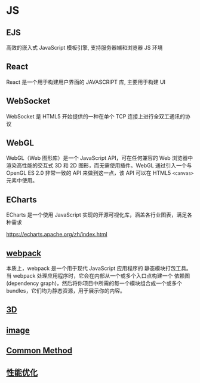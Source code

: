 # JS

## EJS

高效的嵌入式 JavaScript 模板引擎, 支持服务器端和浏览器 JS 环境

## React

React 是一个用于构建用户界面的 JAVASCRIPT 库, 主要用于构建 UI

## WebSocket

WebSocket 是 HTML5 开始提供的一种在单个 TCP 连接上进行全双工通讯的协议

## WebGL

WebGL（Web 图形库）是一个 JavaScript API，可在任何兼容的 Web 浏览器中渲染高性能的交互式 3D 和 2D 图形，而无需使用插件。WebGL 通过引入一个与 OpenGL ES 2.0 非常一致的 API 来做到这一点，该 API 可以在 HTML5 `<canvas>`元素中使用。

## ECharts

ECharts 是一个使用 JavaScript 实现的开源可视化库，涵盖各行业图表，满足各种需求

<https://echarts.apache.org/zh/index.html>

## [webpack](./tools/webpack/README.MD)

本质上，webpack 是一个用于现代 JavaScript 应用程序的 静态模块打包工具。当 webpack 处理应用程序时，它会在内部从一个或多个入口点构建一个 依赖图(dependency graph)，然后将你项目中所需的每一个模块组合成一个或多个 bundles，它们均为静态资源，用于展示你的内容。

## [3D](./3d/README.MD)

## [image](./doc/image.md)

## [Common Method](./doc/utils.md)

## [性能优化](./doc/performance-optimization.md)
